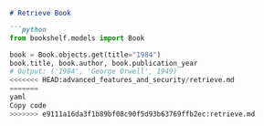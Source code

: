 ```markdown
# Retrieve Book

```python
from bookshelf.models import Book

book = Book.objects.get(title="1984")
book.title, book.author, book.publication_year
# Output: ('1984', 'George Orwell', 1949)
<<<<<<< HEAD:advanced_features_and_security/retrieve.md
=======
yaml
Copy code
>>>>>>> e9111a16da3f1b89bf08c90f5d93b63769ffb2ec:retrieve.md
